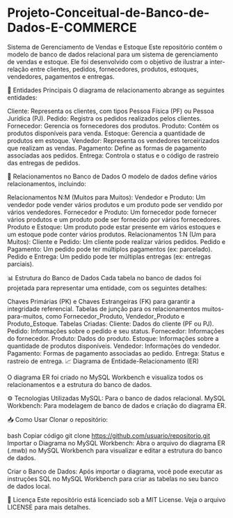 # Projeto-Conceitual-de-Banco-de-Dados-E-COMMERCE
Sistema de Gerenciamento de Vendas e Estoque
Este repositório contém o modelo de banco de dados relacional para um sistema de gerenciamento de vendas e estoque. Ele foi desenvolvido com o objetivo de ilustrar a inter-relação entre clientes, pedidos, fornecedores, produtos, estoques, vendedores, pagamentos e entregas.

🔑 Entidades Principais
O diagrama de relacionamento abrange as seguintes entidades:

Cliente: Representa os clientes, com tipos Pessoa Física (PF) ou Pessoa Jurídica (PJ).
Pedido: Registra os pedidos realizados pelos clientes.
Fornecedor: Gerencia os fornecedores dos produtos.
Produto: Contém os produtos disponíveis para venda.
Estoque: Gerencia a quantidade de produtos em estoque.
Vendedor: Representa os vendedores terceirizados que realizam as vendas.
Pagamento: Define as formas de pagamento associadas aos pedidos.
Entrega: Controla o status e o código de rastreio das entregas de pedidos.

🔄 Relacionamentos no Banco de Dados
O modelo de dados define vários relacionamentos, incluindo:

Relacionamentos N:M (Muitos para Muitos):
Vendedor e Produto: Um vendedor pode vender vários produtos e um produto pode ser vendido por vários vendedores.
Fornecedor e Produto: Um fornecedor pode fornecer vários produtos e um produto pode ser fornecido por vários fornecedores.
Produto e Estoque: Um produto pode estar presente em vários estoques e um estoque pode conter vários produtos.
Relacionamentos 1:N (Um para Muitos):
Cliente e Pedido: Um cliente pode realizar vários pedidos.
Pedido e Pagamento: Um pedido pode ter múltiplos pagamentos (ex: parcelado).
Pedido e Entrega: Um pedido pode ter múltiplas entregas (ex: entregas parciais).

📊 Estrutura do Banco de Dados
Cada tabela no banco de dados foi projetada para representar uma entidade, com os seguintes detalhes:

Chaves Primárias (PK) e Chaves Estrangeiras (FK) para garantir a integridade referencial.
Tabelas de junção para os relacionamentos muitos-para-muitos, como Fornecedor_Produto, Vendedor_Produto e Produto_Estoque.
Tabelas Criadas:
Cliente: Dados do cliente (PF ou PJ).
Pedido: Informações sobre o pedido e seu status.
Fornecedor: Informações do fornecedor.
Produto: Dados do produto.
Estoque: Informações sobre a quantidade de produtos disponíveis.
Vendedor: Informações do vendedor.
Pagamento: Formas de pagamento associadas ao pedido.
Entrega: Status e rastreio de entrega.
📈 Diagrama de Entidade-Relacionamento (ER)

O diagrama ER foi criado no MySQL Workbench e visualiza todos os relacionamentos e a estrutura do banco de dados.

⚙️ Tecnologias Utilizadas
MySQL: Para o banco de dados relacional.
MySQL Workbench: Para modelagem de banco de dados e criação do diagrama ER.

📥 Como Usar
Clonar o repositório:

bash
Copiar código
git clone https://github.com/usuario/repositorio.git
Importar o Diagrama no MySQL Workbench: Abra o arquivo do diagrama ER (.mwb) no MySQL Workbench para visualizar e editar a estrutura do banco de dados.

Criar o Banco de Dados: Após importar o diagrama, você pode executar as instruções SQL no MySQL Workbench para criar as tabelas no seu banco de dados local.

📃 Licença
Este repositório está licenciado sob a MIT License. Veja o arquivo LICENSE para mais detalhes.

